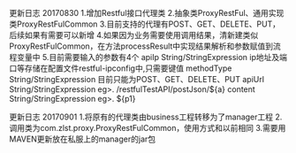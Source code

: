 更新日志 20170830
1.增加Restful接口代理类
2.抽象类ProxyRestFul、通用实现类ProxyRestFulCommon
3.目前支持的代理有POST、GET、DELETE、PUT，后续如果有需要可以新增
4.如果因为业务需要使用调用结果，清新建类似ProxyRestFulCommon，在方法processResult中实现结果解析和参数赋值到流程变量中
5.目前需要输入的参数有4个
apiIp       String/StringExpression   ip地址及端口等存储在配置文件restful-ipconfig中,只需要键值 
methodType  String/StringExpression   目前只能为POST、GET、DELETE、PUT
apiUrl      String/StringExpression   eg>. /restfulTestAPI/postJson/${a}
content     String/StringExpression   eg>. ${p1}

更新日志 20170901
1.将原有的代理类由business工程转移为了manager工程
2.调用类为com.zlst.proxy.ProxyRestFulCommon，使用方式和以前相同
3.需要用MAVEN更新放在私服上的manager的jar包